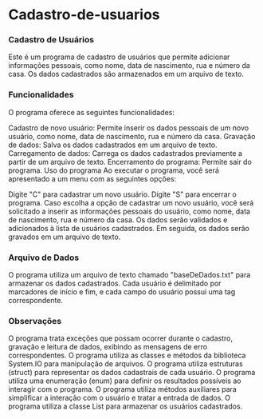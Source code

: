 # Cadastro-de-usuarios

### Cadastro de Usuários
Este é um programa de cadastro de usuários que permite adicionar informações pessoais, como nome, data de nascimento, rua e número da casa. Os dados cadastrados são armazenados em um arquivo de texto.

### Funcionalidades
O programa oferece as seguintes funcionalidades:

Cadastro de novo usuário: Permite inserir os dados pessoais de um novo usuário, como nome, data de nascimento, rua e número da casa.
Gravação de dados: Salva os dados cadastrados em um arquivo de texto.
Carregamento de dados: Carrega os dados cadastrados previamente a partir de um arquivo de texto.
Encerramento do programa: Permite sair do programa.
Uso do programa
Ao executar o programa, você será apresentado a um menu com as seguintes opções:

Digite "C" para cadastrar um novo usuário.
Digite "S" para encerrar o programa.
Caso escolha a opção de cadastrar um novo usuário, você será solicitado a inserir as informações pessoais do usuário, como nome, data de nascimento, rua e número da casa. Os dados serão validados e adicionados à lista de usuários cadastrados. Em seguida, os dados serão gravados em um arquivo de texto.

### Arquivo de Dados
O programa utiliza um arquivo de texto chamado "baseDeDados.txt" para armazenar os dados cadastrados. Cada usuário é delimitado por marcadores de início e fim, e cada campo do usuário possui uma tag correspondente.

### Observações
O programa trata exceções que possam ocorrer durante o cadastro, gravação e leitura de dados, exibindo as mensagens de erro correspondentes.
O programa utiliza as classes e métodos da biblioteca System.IO para manipulação de arquivos.
O programa utiliza estruturas (struct) para representar os dados cadastrais de cada usuário.
O programa utiliza uma enumeração (enum) para definir os resultados possíveis ao interagir com o programa.
O programa utiliza métodos auxiliares para simplificar a interação com o usuário e tratar a entrada de dados.
O programa utiliza a classe List<T> para armazenar os usuários cadastrados.

